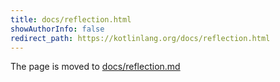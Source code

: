 ```yaml
---
title: docs/reflection.html
showAuthorInfo: false
redirect_path: https://kotlinlang.org/docs/reflection.html
---
```


The page is moved to [docs/reflection.md](docs/reflection.md)
